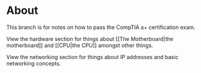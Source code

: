 # About

This branch is for notes on how to pass the CompTIA a+ certification exam.

View the hardware section for things about [[The Motherboard|the motherboard]] and [[CPU|the CPU]] amongst other things.

View the networking section for things about IP addresses and basic networking concepts.